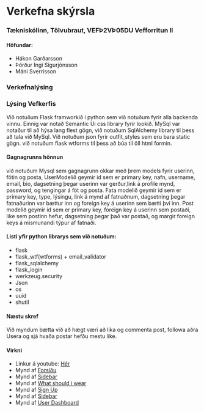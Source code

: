 # Verkefna skýrsla

### Tækniskólinn, Tölvubraut, VEFÞ2VÞ05DU Vefforritun II
#### Höfundar:
* Hákon Garðarsson
* Þórður Ingi Sigurjónsson
* Máni Sverrisson

### Verkefnalýsing

### Lýsing Vefkerfis

Við notuðum Flask framworkið í python sem við notuðum fyrir alla backenda vinnu. Einnig var notað Semantic Ui css library fyrir lookið. MySql var notaður til að hýsa lang flest gögn, við notuðum SqlAlchemy library til þess að tala við MySql. Við notuðum json fyrir outfit_styles sem eru bara static gögn. við notuðum flask wtforms til þess að búa til öll html formin. 

#### Gagnagrunns hönnun 
við notuðum Mysql sem gagnagrunn okkar með þrem models fyrir userinn, fötin og posta, UserModelið geymir id sem er primary key, nafn, username, email, bio, dagsetning þegar userinn var gerður,link á profile mynd, password, og tengingar á föt og posta. 
Fata modelið geymir id sem er primary key, type, lýsingu, link á mynd af fatnaðnum, dagsetning þegar fatnaðurinn var bættur inn og foreign key á userinn sem bætti því inn.
Post modelið geymir id sem er primary key, foreign key á userinn sem postaði, like sem postinn hefur, dagsetning þegar það var postað, og margir foreign keys á mismunandi týpur af fatnaði.

#### Listi yfir python librarys sem við notuðum:
* flask
* flask_wtf(wtforms) + email_validator
* flask_sqlalchemy
* flask_login
* werkzeug.security 
* Json
* os
* uuid 
* shutil


#### Næstu skref
Við myndum bætta við að hægt væri að lika og commenta post, followa aðra Usera og sjá hvaða postar hefðu mestu like. 


#### Virkni
* Linkur á youtube: [Hér](https://youtu.be/BhC7eSogsvs)
* Mynd af [Forsíðu](https://github.com/Vefthrounn-Verkefni/verkefna-repo/blob/main/Screenshot%20(40).png)
* Mynd af [Sidebar](https://github.com/Vefthrounn-Verkefni/verkefna-repo/blob/main/Screenshot%20(41).png)
* Mynd af [What should i wear](https://github.com/Vefthrounn-Verkefni/verkefna-repo/blob/main/Screenshot%20(42).png)
* Mynd af [Sign Up](https://github.com/Vefthrounn-Verkefni/verkefna-repo/blob/main/Screenshot%20(43).png)
* Mynd af [Sidebar](https://github.com/Vefthrounn-Verkefni/verkefna-repo/blob/main/Screenshot%20(44).png)
* Mynd af [User Dashboard](https://github.com/Vefthrounn-Verkefni/verkefna-repo/blob/main/Screenshot%20(45).png)
